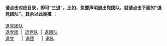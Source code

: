 
#### 请点击对应目录，即可“三退”。比如，您要声明退出党团队，就请点击下面的“退党团队”，其余以此类推 &nbsp;：&nbsp; 
[退党团队](santui/tuidangttuandui.md?t=11230852)<br>
[退党团](santui/tuidangtuan.md?t=11230852) &nbsp;|&nbsp; [退党队](santui/tuidangdui.md?t=11230852) &nbsp;|&nbsp; [退团队](santui/tuituandui.md?t=11230852)<br>
[退党](santui/tuidang.md?t=11230852) &nbsp;&nbsp;&nbsp;&nbsp;&nbsp;|&nbsp; [退团](santui/tuituan.md?t=11230852)  &nbsp;&nbsp;&nbsp;&nbsp;&nbsp;|&nbsp; [退队](santui/tuidui.md?t=11230852)
<br>
